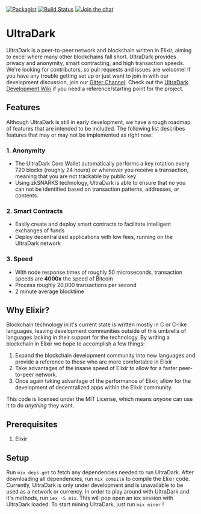 [![Packagist](https://img.shields.io/badge/license-MIT-blue.svg)]()
[![Build Status](https://travis-ci.org/UltraDark/UltraDark.svg?branch=master)](https://travis-ci.org/UltraDark/UltraDark)
[![Join the chat](https://img.shields.io/badge/chat-on%20gitter-%23ed1965.svg)](https://gitter.im/ultradark/Lobby)

# UltraDark
UltraDark is a peer-to-peer network and blockchain written in Elixir, aiming to excel where many other blockchains fall short. UltraDark provides privacy and anonymity, smart contracting, and high transaction speeds. We're looking for contributors, so pull requests and issues are welcome! If you have any trouble getting set up or just want to join in with
our development discussion, join our [Gitter Channel](https://gitter.im/ultradark/Lobby). Check out the [UltraDark Development Wiki](https://github.com/UltraDark/UltraDark/wiki) if
you need a reference/starting point for the project.

## Features
Although UltraDark is still in early development, we have a rough roadmap of features that are intended to be included. The following list describes features that may or may not be
implemented as right now:

### 1. Anonymity
  * The UltraDark Core Wallet automatically performs a key rotation every 720 blocks (roughly 24 hours) _or_ whenever you receive a transaction, meaning that you are not trackable by public key
  * Using zkSNARKS technology, UltraDark is able to ensure that no you can not be identified based on transaction patterns, addresses, or contents.
### 2. Smart Contracts
  * Easily create and deploy smart contracts to facilitate intelligent exchanges of funds
  * Deploy decentralized applications with low fees, running on the UltraDark network
### 3. Speed
  * With node response times of roughly 50 microseconds, transaction speeds are **4000x** the speed of Bitcoin
  * Process roughly 20,000 transactions per second
  * 2 minute average blocktime

## Why Elixir?
Blockchain technology in it's current state is written mostly in C or C-like languages, leaving development communities outside of this umbrella of languages
lacking in their support for the technology. By writing a blockchain in Elixir we hope to accomplish a few things:

1. Expand the blockchain development community into new languages and provide a reference to those who are more comfortable in Elixir
2. Take advantages of the insane speed of Elixir to allow for a faster peer-to-peer network.
3. Once again taking advantage of the performance of Elixir, allow for the development of decentralized apps within the Elixir community.

This code is licensed under the MIT License, which means _anyone_ can use it to do _anything_ they want.

## Prerequisites
1. Elixir

## Setup
Run `mix deps.get` to fetch any dependencies needed to run UltraDark. After downloading all dependencies, run `mix compile` to compile the Elixir code. Currently,
UltraDark is only under development and is unavailable to be used as a network or currency. In order to play around with UltraDark and it's methods, run `iex -S mix`. This
will pop open an iex session with UltraDark loaded. To start mining UltraDark, just run `mix miner` !

